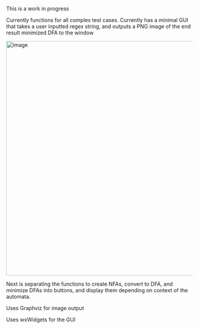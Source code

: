 This is a work in progress

Currently functions for all complex test cases. Currently has a minimal GUI that takes a user inputted regex string, and outputs a PNG image of the end result minimized DFA to the window


<img width="802" height="632" alt="image" src="https://github.com/user-attachments/assets/f36902d1-d2a7-42a3-bea6-db660049b4c5" />


Next is separating the functions to create NFAs, convert to DFA, and minimize DFAs into buttons, and display them depending on context of the automata.


Uses Graphviz for image output

Uses wxWidgets for the GUI


